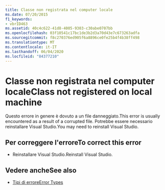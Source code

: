 ```yaml
---
title: Classe non registrata nel computer locale
ms.date: 07/20/2015
f1_keywords:
- vbrID463
ms.assetid: 40c4c622-41d8-4005-9303-c30abe0707bb
ms.openlocfilehash: 03f10541c17bc1de3b2d3a70d43e7c673263adfa
ms.sourcegitcommit: f8c270376ed905f6a8896ce0fe25b4f4b38ff498
ms.translationtype: MT
ms.contentlocale: it-IT
ms.lasthandoff: 06/04/2020
ms.locfileid: "84377210"
---
```

# <a name="class-not-registered-on-local-machine"></a><span data-ttu-id="72fb1-102">Classe non registrata nel computer locale</span><span class="sxs-lookup"><span data-stu-id="72fb1-102">Class not registered on local machine</span></span>
<span data-ttu-id="72fb1-103">Questo errore in genere è dovuto a un file danneggiato.</span><span class="sxs-lookup"><span data-stu-id="72fb1-103">This error is usually encountered as a result of a corrupted file.</span></span> <span data-ttu-id="72fb1-104">Potrebbe essere necessario reinstallare Visual Studio.</span><span class="sxs-lookup"><span data-stu-id="72fb1-104">You may need to reinstall Visual Studio.</span></span>  
  
## <a name="to-correct-this-error"></a><span data-ttu-id="72fb1-105">Per correggere l'errore</span><span class="sxs-lookup"><span data-stu-id="72fb1-105">To correct this error</span></span>  
  
- <span data-ttu-id="72fb1-106">Reinstallare Visual Studio.</span><span class="sxs-lookup"><span data-stu-id="72fb1-106">Reinstall Visual Studio.</span></span>  
  
## <a name="see-also"></a><span data-ttu-id="72fb1-107">Vedere anche</span><span class="sxs-lookup"><span data-stu-id="72fb1-107">See also</span></span>

- [<span data-ttu-id="72fb1-108">Tipi di errore</span><span class="sxs-lookup"><span data-stu-id="72fb1-108">Error Types</span></span>](../programming-guide/language-features/error-types.md)
